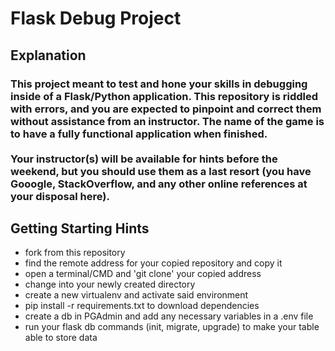 # Flask Debug Project

## Explanation

### This project meant to test and hone your skills in debugging inside of a Flask/Python application. This repository is riddled with errors, and you are expected to pinpoint and correct them without assistance from an instructor. The name of the game is to have a fully functional application when finished. <br /><br />Your instructor(s) will be available for hints before the weekend, but you should use them as a last resort (you have Gooogle, StackOverflow, and any other online references at your disposal here).

## Getting Starting Hints
   - fork from this repository
   - find the remote address for your copied repository and copy it
   - open a terminal/CMD and 'git clone' your copied address
   - change into your newly created directory
   - create a new virtualenv and activate said environment
   - pip install -r requirements.txt to download dependencies
   - create a db in PGAdmin and add any necessary variables in a .env file
   - run your flask db commands (init, migrate, upgrade) to make your table able to store data